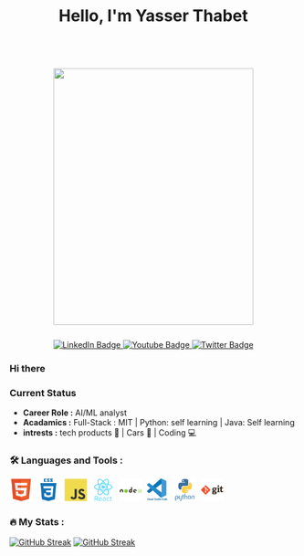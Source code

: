 <h1 align="center"> Hello, I'm Yasser Thabet </h1> <br>
<h1 align="center"> <img src="https://media.giphy.com/media/lXwUt4NqWr1qNWTFNI/giphy.gif" height="450px" width="350px"/> </h1>
<div id="badges" align="center">
  <a href="https://www.linkedin.com/in/yasser-thabet-24b34b177">
    <img src="https://img.shields.io/badge/LinkedIn-blue?style=for-the-badge&logo=linkedin&logoColor=white" alt="LinkedIn Badge"/>
  </a>
<a href="https://youtu.be/aGYmPluyAFo">
    <img src="https://img.shields.io/badge/YouTube-red?style=for-the-badge&logo=youtube&logoColor=white" alt="Youtube Badge"/>
  </a>
  <a href="https://twitter.com/yasserSthabet">
    <img src="https://img.shields.io/badge/Twitter-blue?style=for-the-badge&logo=twitter&logoColor=white" alt="Twitter Badge"/>
  </a>
</div>




### Hi there 
###  Current Status
-  **Career Role :**  AI/ML analyst 
-  **Acadamics :** Full-Stack : MIT  |    Python: self learning	 |  Java: Self learning
-  **intrests :** tech products 📲 | Cars 🛞 | Coding 💻

### :hammer_and_wrench: Languages and Tools :
<div>
  <img src="https://github.com/devicons/devicon/blob/master/icons/html5/html5-original.svg" title="HTML5" alt="HTML" width="40" height="40"/>&nbsp;
  <img src="https://github.com/devicons/devicon/blob/master/icons/css3/css3-plain-wordmark.svg"  title="CSS3" alt="CSS" width="40" height="40"/>&nbsp;
  <img src="https://github.com/devicons/devicon/blob/master/icons/javascript/javascript-original.svg" title="JavaScript" alt="JavaScript" width="40" height="40"/>&nbsp;
  <img src="https://github.com/devicons/devicon/blob/master/icons/react/react-original-wordmark.svg" title="React" alt="React" width="40" height="40"/>&nbsp;
  <img src="https://github.com/devicons/devicon/blob/master/icons/nodejs/nodejs-original-wordmark.svg" title="NodeJS" alt="NodeJS" width="40" height="40"/>&nbsp;
  <img src="https://github.com/devicons/devicon/blob/master/icons/vscode/vscode-original-wordmark.svg" title="VSCode" alt="VSCode" width="40" height="40"/>&nbsp;
  <img src="https://github.com/devicons/devicon/blob/master/icons/python/python-original-wordmark.svg" title="Python"  alt="Python" width="40" height="40"/>&nbsp;
  <img src="https://github.com/devicons/devicon/blob/master/icons/git/git-original-wordmark.svg" title="Git" **alt="Git" width="40" height="40"/>  
</div>

### :fire: My Stats :
[![GitHub Streak](https://github-readme-streak-stats.herokuapp.com/?user=yassersalahthabet)](https://git.io/streak-stats)
[![GitHub Streak](http://github-readme-streak-stats.herokuapp.com?user=yassersalahthabet&theme=dark&hide_border=true)](https://git.io/streak-stats)

<!--
**YasserSalahThabet/YasserSalahThabet** is a ✨ _special_ ✨ repository because its `README.md` (this file) appears on your GitHub profile.

Here are some ideas to get you started:

- 🔭 I’m currently working on ...
- 🌱 I’m currently learning ...
- 👯 I’m looking to collaborate on ...
- 🤔 I’m looking for help with ...
- 💬 Ask me about ...
- 📫 How to reach me: ...
- ⚡ Fun fact: ...
-->
